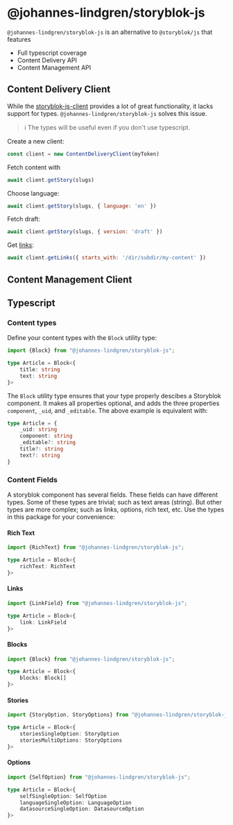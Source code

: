 # @johannes-lindgren/storyblok-js

`@johannes-lindgren/storyblok-js` is an alternative to `@storyblok/js` that features

* Full typescript coverage
* Content Delivery API
* Content Management API


## Content Delivery Client

While the [storyblok-js-client](https://github.com/storyblok/storyblok-js-client) provides a lot of great functionality, it lacks support for types. `@johannes-lindgren/storyblok-js` solves this issue.

> :information_source: The types will be useful even if you don't use typescript.

Create a new client:

```javascript
const client = new ContentDeliveryClient(myToken)
```

Fetch content with

```javascript
await client.getStory(slugs)
```

Choose language:

```javascript
await client.getStory(slugs, { language: 'en' })
```

Fetch draft:

```javascript
await client.getStory(slugs, { version: 'draft' })
```

Get [links](https://www.storyblok.com/docs/api/content-delivery/v2#core-resources/links/links):

```javascript
await client.getLinks({ starts_with: '/dir/subdir/my-content' })
```

## Content Management Client


## Typescript


### Content types

Define your content types with the `Block` utility type:

```typescript
import {Block} from "@johannes-lindgren/storyblok-js";

type Article = Block<{
    title: string
    text: string
}>
```

The `Block` utility type ensures that your type properly descibes a Storyblok component. It makes all properties optional, and adds the three properties `component`, `_uid`, and `_editable`. The above example is equivalent with:


```typescript
type Article = {
    _uid: string
    component: string
    _editable?: string
    title?: string
    text?: string
}
```

### Content Fields

A storyblok component has several fields. These fields can have different types. Some of these types are trivial; such as text areas (string). But other types are more complex; such as links, options, rich text, etc. Use the types in this package for your convenience:

#### Rich Text


```typescript jsx
import {RichText} from "@johannes-lindgren/storyblok-js";

type Article = Block<{
    richText: RichText
}>
```

#### Links


```typescript jsx
import {LinkField} from "@johannes-lindgren/storyblok-js";

type Article = Block<{
    link: LinkField
}>
```

#### Blocks

```typescript jsx
import {Block} from "@johannes-lindgren/storyblok-js";

type Article = Block<{
    blocks: Block[]
}>
```

#### Stories

```typescript jsx
import {StoryOption, StoryOptions} from "@johannes-lindgren/storyblok-js";

type Article = Block<{
    storiesSingleOption: StoryOption
    storiesMultiOptions: StoryOptions
}>
```

#### Options

```typescript jsx
import {SelfOption} from "@johannes-lindgren/storyblok-js";

type Article = Block<{
    selfSingleOption: SelfOption
    languageSingleOption: LanguageOption
    datasourceSingleOption: DatasourceOption
}>
```
